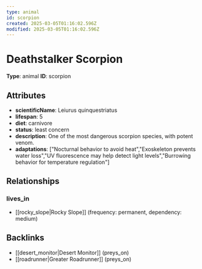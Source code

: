 ```yaml
---
type: animal
id: scorpion
created: 2025-03-05T01:16:02.596Z
modified: 2025-03-05T01:16:02.596Z
---
```


# Deathstalker Scorpion

**Type**: animal
**ID**: scorpion

## Attributes

- **scientificName**: Leiurus quinquestriatus
- **lifespan**: 5
- **diet**: carnivore
- **status**: least concern
- **description**: One of the most dangerous scorpion species, with potent venom.
- **adaptations**: ["Nocturnal behavior to avoid heat","Exoskeleton prevents water loss","UV fluorescence may help detect light levels","Burrowing behavior for temperature regulation"]

## Relationships

### lives_in

- [[rocky_slope|Rocky Slope]] (frequency: permanent, dependency: medium)

## Backlinks

- [[desert_monitor|Desert Monitor]] (preys_on)
- [[roadrunner|Greater Roadrunner]] (preys_on)

